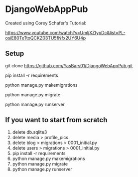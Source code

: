# DjangoWebAppPub

Created using Corey Schafer's Tutorial:

https://www.youtube.com/watch?v=UmljXZIypDc&list=PL-osiE80TeTtoQCKZ03TU5fNfx2UY6U4p

## Setup
git clone https://github.com/YasBars01/DjangoWebAppPub.git

pip install -r requirements

python manage.py makemigrations

python manage.py migrate

python manage.py runserver

## If you want to start from scratch
1. delete db.sqlite3
2. delete media > profile_pics
3. delete blog > migrations > 0001_initial.py
4. delete users > migrations > 0001_initial.py
5. pip install -r requirements
6. python manage.py makemigrations
7. python manage.py migrate
8. python manage.py runserver
